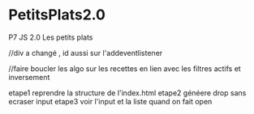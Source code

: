 # PetitsPlats2.0
P7 JS 2.0 Les petits plats


//div a changé , id aussi sur l'addeventlistener


//faire boucler les algo sur les recettes en lien avec les filtres actifs et inversement 


etape1
reprendre la structure de l'index.html 
etape2
généere drop sans ecraser input 
etape3
voir l'input et la liste quand on fait open 

